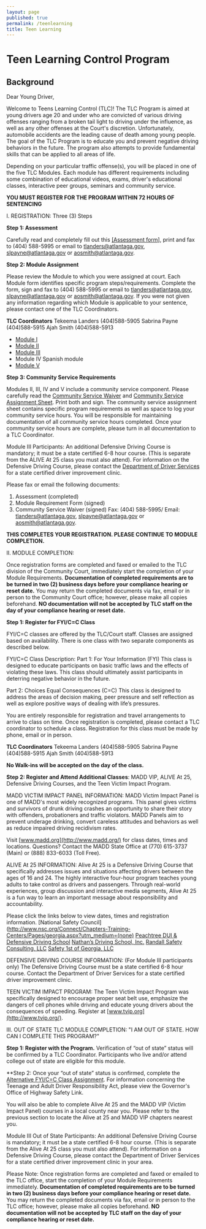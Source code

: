 ```yaml
---
layout: page
published: true
permalink: /teenlearning
title: Teen Learning
---
```


# Teen Learning Control Program

## Background

Dear Young Driver,

Welcome to Teens Learning Control (TLC)! The TLC Program is aimed at young drivers age 20 and under who are convicted of various driving offenses ranging from a broken tail light to driving under the influence, as well as any other offenses at the Court's discretion. Unfortunately, automobile accidents are the leading cause of death among young people. The goal of the TLC Program is to educate you and prevent negative driving behaviors in the future. The program also attempts to provide fundamental skills that can be applied to all areas of life.

Depending on your particular traffic offense(s), you will be placed in one of the five TLC Modules. Each module has different requirements including some combination of educational videos, exams, driver's educational classes, interactive peer groups, seminars and community service.

**YOU MUST REGISTER FOR THE PROGRAM WITHIN 72 HOURS OF SENTENCING**


I. REGISTRATION: Three (3) Steps

**Step 1: Assessment**

Carefully read and completely fill out this [[Assessment form]](http://court.atlantaga.gov/pdfs/TLCPROGRAMASSESSMENT-revised.pdf), print and fax to (404) 588-5995 or email to [tlanders@atlantaga.gov](mailto:tlanders@atlantaga.gov), [slpayne@atlantaga.gov](mailto:slpayne@atlantaga.gov) or [aosmith@atlantaga.gov]( "mailto:aosmith@atlantaga.gov").

**Step 2: Module Assignment**

Please review the Module to which you were assigned at court. Each Module form identifies specific program steps/requirements. Complete the form, sign and fax to (404) 588-5995 or email to [tlanders@atlantaga.gov](mailto:tlanders@atlantaga.gov), [slpayne@atlantaga.gov](mailto:slpayne@atlantaga.gov) or [aosmith@atlantaga.gov](mailto:aosmith@atlantaga.gov). If you were not given any information regarding which Module is applicable to your sentence, please contact one of the TLC Coordinators.

**TLC Coordinators**
Tekeema Landers (404)588-5905
Sabrina Payne (404)588-5915
Ajah Smith (404)588-5913

- [Module I](http://court.atlantaga.gov/pdfs/ModuleIweb.pdf )
- [Module II](http://court.atlantaga.gov/pdfs/ModuleIIweb.pdf )
- [Module III](http://court.atlantaga.gov/pdfs/ModuleIIIweb.pdf )
- Module IV Spanish module
- [Module V](http://court.atlantaga.gov/pdfs/ModuleVweb.pdf)

**Step 3: Community Service Requirements**

Modules II, III, IV and V include a community service component. Please carefully read the [Community Service Waiver](http://court.atlantaga.gov/pdfs/CommunityServiceWaiver.pdf) and [Community Service Assignment Sheet](http://court.atlantaga.gov/pdfs/CommServiceAssignmentSheet.pdf). Print both and sign. The community service assignment sheet contains specific program requirements as well as space to log your community service hours. You will be responsible for maintaining documentation of all community service hours completed. Once your community service hours are complete, please turn in all documentation to a TLC Coordinator.

Module III Participants: An additional Defensive Driving Course is mandatory; it must be a state certified 6-8 hour course. (This is separate from the ALIVE At 25 class you must also attend). For information on the Defensive Driving Course, please contact the [Department of Driver Services](http://www.dds.ga.gov/aboutus/contactus.aspx) for a state certified driver improvement clinic.

Please fax or email the following documents:
1.	Assessment (completed)
2.	Module Requirement Form (signed)
3.	Community Service Waiver (signed)
Fax: (404) 588-5995/ Email: [tlanders@atlantaga.gov](mailto:tlanders@atlantaga.gov), [slpayne@atlantaga.gov](mailto:slpayne@atlantaga.gov) or [aosmith@atlantaga.gov](mailto:aosmith@atlantaga.gov).

**THIS COMPLETES YOUR REGISTRATION. PLEASE CONTINUE TO MODULE COMPLETION.**


II. MODULE COMPLETION:

Once registration forms are completed and faxed or emailed to the TLC division of the Community Court, immediately start the completion of your Module Requirements. **Documentation of completed requirements are to be turned in two (2) business days before your compliance hearing or reset date.** You may return the completed documents via fax, email or in person to the Community Court office; however, please make all copies beforehand. **NO documentation will not be accepted by TLC staff on the day of your compliance hearing or reset date.**

**Step 1: Register for FYI/C=C Class**

FYI/C=C classes are offered by the TLC/Court staff. Classes are assigned based on availability. There is one class with two separate components as described below.

FYI/C=C Class Description: 
Part 1: For Your Information (FYI)
This class is designed to educate participants on basic traffic laws and the effects of violating these laws. This class should ultimately assist participants in deterring negative behavior in the future.

Part 2: Choices Equal Consequences (C=C)
This class is designed to address the areas of decision making, peer pressure and self reflection as well as explore positive ways of dealing with life’s pressures.

You are entirely responsible for registration and travel arrangements to arrive to class on time. Once registration is completed, please contact a TLC coordinator to schedule a class. Registration for this class must be made by phone, email or in person.

**TLC Coordinators**
Tekeema Landers (404)588-5905
Sabrina Payne (404)588-5915
Ajah Smith (404)588-5913

**No Walk-ins will be accepted on the day of the class.**

**Step 2: Register and Attend Additional Classes**: MADD VIP, ALIVE At 25, Defensive Driving Courses, and the Teen Victim Impact Program.

MADD VICTIM IMPACT PANEL INFORMATION: MADD Victim Impact Panel is one of MADD's most widely recognized programs. This panel gives victims and survivors of drunk driving crashes an opportunity to share their story with offenders, probationers and traffic violators. MADD Panels aim to prevent underage drinking, convert careless attitudes and behaviors as well as reduce impaired driving recidivism rates. 

Visit [www.madd.org](http://www.madd.org/) for class dates, times and locations. Questions? Contact the MADD State Office at (770) 615-3737 (Main) or (888) 833-6033 (Toll Free).


ALIVE At 25 INFORMATION: Alive At 25 is a Defensive Driving Course that specifically addresses issues and situations affecting drivers between the ages of 16 and 24. The highly interactive four-hour program teaches young adults to take control as drivers and passengers. Through real-world experiences, group discussion and interactive media segments, Alive At 25 is a fun way to learn an important message about responsibility and accountability. 

Please click the links below to view dates, times and registration information.
[National Safety Council](http://www.nsc.org/Connect/Chapters-Training-Centers/Pages/georgia.aspx?utm_medium=(none)
[Peachtree DUI & Defensive Driving School](http://www.peachtreedui.com/)
[Nathan’s Driving School, Inc.](http://www.nathansdrivingschool.net/)
[Randall Safety Consulting, LLC](http://www.randallsafety.com/)
[Safety 1st of Georgia, LLC](http://www.safety1stga.com/)

DEFENSIVE DRIVING COURSE INFORMATION: (For Module III participants only) The Defensive Driving Course must be a state certified 6-8 hour course. Contact the Department of Driver Services for a state certified driver improvement clinic.

TEEN VICTIM IMPACT PROGRAM: The Teen Victim Impact Program was specifically designed to encourage proper seat belt use, emphasize the dangers of cell phones while driving and educate young drivers about the consequences of speeding. Register at [www.tvip.org](http://www.tvip.org/).


III.	OUT OF STATE TLC MODULE COMPLETION: "I AM OUT OF STATE. HOW CAN I COMPLETE THIS PROGRAM?"

**Step 1: Register with the Program.** Verification of “out of state” status will be confirmed by a TLC Coordinator. Participants who live and/or attend college out of state are eligible for this module.

**Step 2: Once your “out of state” status is confirmed, complete the [Alternative FYI/C=C Class Assignment](http://court.atlantaga.gov/pdfs/AlternativeAssignmentupdated.pdf).
For information concerning the Teenage and Adult Driver Responsibility Act, please view the Governor's Office of Highway Safety Link.

You will also be able to complete Alive At 25 and the MADD VIP (Victim Impact Panel) courses in a local county near you. Please refer to the previous section to locate the Alive at 25 and MADD VIP chapters nearest you.

Module III Out of State Participants: An additional Defensive Driving Course is mandatory; it must be a state certified 6-8 hour course. (This is separate from the Alive At 25 class you must also attend). For information on a Defensive Driving Course, please contact the Department of Driver Services for a state certified driver improvement clinic in your area.

Please Note: Once registration forms are completed and faxed or emailed to the TLC office, start the completion of your Module Requirements immediately. **Documentation of completed requirements are to be turned in two (2) business days before your compliance hearing or reset date.** You may return the completed documents via fax, email or in person to the TLC office; however, please make all copies beforehand. **NO documentation will not be accepted by TLC staff on the day of your compliance hearing or reset date.**
